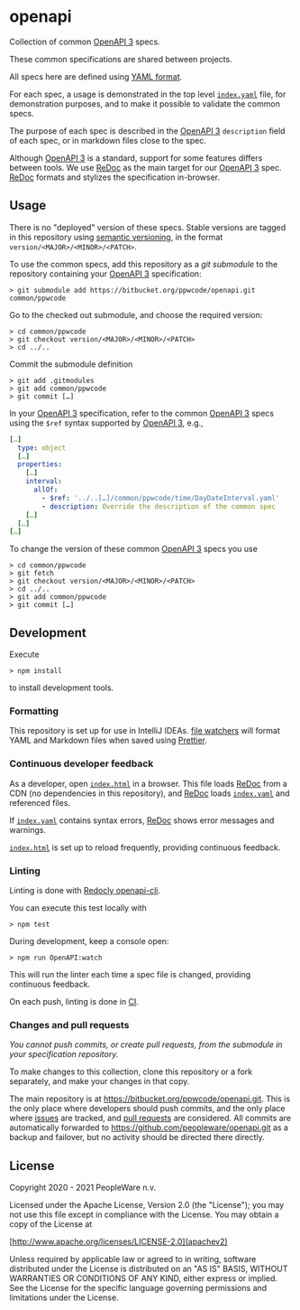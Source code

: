 # openapi

Collection of common [OpenAPI 3] specs.

These common specifications are shared between projects.

All specs here are defined using [YAML format].

For each spec, a usage is demonstrated in the top level [`index.yaml`] file, for demonstration purposes, and to make it
possible to validate the common specs.

The purpose of each spec is described in the [OpenAPI 3] `description` field of each spec, or in markdown files close to
the spec.

Although [OpenAPI 3] is a standard, support for some features differs between tools. We use [ReDoc] as the main target
for our [OpenAPI 3] spec. [ReDoc] formats and stylizes the specification in-browser.

## Usage

There is no "deployed" version of these specs. Stable versions are tagged in this repository using [semantic
versioning], in the format `version/<MAJOR>/<MINOR>/<PATCH>`.

To use the common specs, add this repository as a _git submodule_ to the repository containing your [OpenAPI 3]
specification:

    > git submodule add https://bitbucket.org/ppwcode/openapi.git common/ppwcode

Go to the checked out submodule, and choose the required version:

    > cd common/ppwcode
    > git checkout version/<MAJOR>/<MINOR>/<PATCH>
    > cd ../..

Commit the submodule definition

    > git add .gitmodules
    > git add common/ppwcode
    > git commit […]

In your [OpenAPI 3] specification, refer to the common [OpenAPI 3] specs using the `$ref` syntax supported by [OpenAPI
3], e.g.,

```yaml
[…]
  type: object
  […]
  properties:
    […]
    interval:
      allOf:
        - $ref: '../..[…]/common/ppwcode/time/DayDateInterval.yaml'
        - description: Override the description of the common spec
    […]
  […]
[…]
```

To change the version of these common [OpenAPI 3] specs you use

    > cd common/ppwcode
    > git fetch
    > git checkout version/<MAJOR>/<MINOR>/<PATCH>
    > cd ../..
    > git add common/ppwcode
    > git commit […]

## Development

Execute

    > npm install

to install development tools.

### Formatting

This repository is set up for use in IntelliJ IDEAs. [file watchers] will format YAML and Markdown files when saved
using [Prettier].

### Continuous developer feedback

As a developer, open [`index.html`] in a browser. This file loads [ReDoc] from a CDN (no dependencies in this
repository), and [ReDoc] loads [`index.yaml`] and referenced files.

If [`index.yaml`] contains syntax errors, [ReDoc] shows error messages and warnings.

[`index.html`] is set up to reload frequently, providing continuous feedback.

### Linting

Linting is done with [Redocly openapi-cli].

You can execute this test locally with

    > npm test

During development, keep a console open:

    > npm run OpenAPI:watch

This will run the linter each time a spec file is changed, providing continuous feedback.

On each push, linting is done in [CI].

### Changes and pull requests

_You cannot push commits, or create pull requests, from the submodule in your specification repository._

To make changes to this collection, clone this repository or a fork separately, and make your changes in that copy.

The main repository is at https://bitbucket.org/ppwcode/openapi.git. This is the only place where developers should push
commits, and the only place where [issues](https://bitbucket.org/ppwcode/openapi/issues) are tracked, and
[pull requests](https://bitbucket.org/ppwcode/openapi/pull-requests/) are considered. All commits are automatically
forwarded to https://github.com/peopleware/openapi.git as a backup and failover, but no activity should be directed
there directly.

## License

Copyright 2020 - 2021 PeopleWare n.v.

Licensed under the Apache License, Version 2.0 (the "License"); you may not use this file except in compliance with the
License. You may obtain a copy of the License at

[http://www.apache.org/licenses/LICENSE-2.0](apachev2)

Unless required by applicable law or agreed to in writing, software distributed under the License is distributed on an
"AS IS" BASIS, WITHOUT WARRANTIES OR CONDITIONS OF ANY KIND, either express or implied. See the License for the specific
language governing permissions and limitations under the License.

[openapi 3]: http://spec.openapis.org/oas/v3.0.3
[yaml format]: http://spec.openapis.org/oas/v3.0.3#format
[`index.yaml`]: index.yaml
[`index.html`]: index.html
[semantic versioning]: https://semver.org/
[file watchers]: https://www.jetbrains.com/help/idea/using-file-watchers.html
[prettier]: https://www.npmjs.com/package/prettier
[ci]: bitbucket-pipelines.yml
[redoc]: https://github.com/Redocly/redoc
[redocly openapi-cli]: https://github.com/Redocly/openapi-cli
[apachev2]: LICENSE
